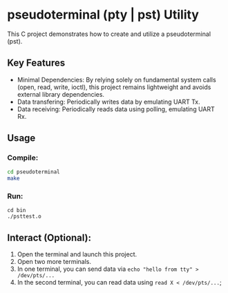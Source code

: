 # pseudoterminal (pty | pst) Utility
This C project demonstrates how to create and utilize a pseudoterminal (pst).

## Key Features

* Minimal Dependencies: By relying solely on fundamental system calls (open, read, write, ioctl), this project remains lightweight and avoids external library dependencies.
* Data transfering: Periodically writes data by emulating UART Tx.
* Data receiving: Periodically reads data using polling, emulating UART Rx.

## Usage

### Compile:

```sh
cd pseudoterminal
make
```

### Run:
```
cd bin
./psttest.o
```

## Interact (Optional):

1. Open the terminal and launch this project.
2. Open two more terminals.
3. In one terminal, you can send data via `echo "hello from tty" > /dev/pts/...`
4. In the second terminal, you can read data using `read X < /dev/pts/...`;

